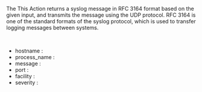 The This Action returns a syslog message in RFC 3164 format based on the given input,
and transmits the message using the UDP protocol.
RFC 3164 is one of the standard formats of the syslog protocol,
which is used to transfer logging messages between systems.

<br/>

- hostname :
- process_name :
- message :
- port :
- facility :
- severity :


